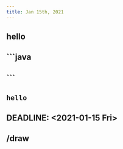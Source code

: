```yaml
---
title: Jan 15th, 2021
---
```


## hello
## ```java
##
## ```
## `hello`
## DEADLINE: <2021-01-15 Fri>
##
## /draw
